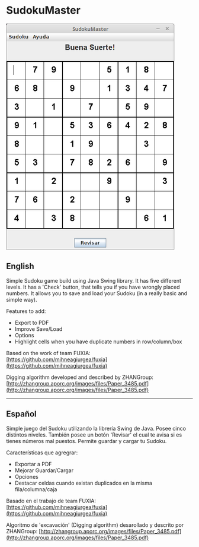 # SudokuMaster

![Sudoku Screenshot](screenshot.png)

## English

Simple Sudoku game build using Java Swing library. It has five different levels. It has a 'Check' button, that tells you if you have wrongly placed numbers. It allows you to save and load your Sudoku (in a really basic and simple way).

Features to add:
* Export to PDF
* Improve Save/Load
* Options
* Highlight cells when you have duplicate numbers in row/column/box

Based on the work of team FUXIA: [https://github.com/mihneagiurgea/fuxia](https://github.com/mihneagiurgea/fuxia)

Digging algorithm developed and described by ZHANGroup: [http://zhangroup.aporc.org/images/files/Paper_3485.pdf](http://zhangroup.aporc.org/images/files/Paper_3485.pdf)

***
## Español
Simple juego del Sudoku utilizando la librería Swing de Java. Posee cinco distintos niveles. También posee un botón 'Revisar' el cual te avisa si es tienes números mal puestos. Permite guardar y cargar tu Sudoku.

Características que agregrar:
* Exportar a PDF
* Mejorar Guardar/Cargar
* Opciones
* Destacar celdas cuando existan duplicados en la misma fila/columna/caja

Basado en el trabajo de team FUXIA: [https://github.com/mihneagiurgea/fuxia](https://github.com/mihneagiurgea/fuxia)

Algoritmo de 'excavación' (Digging algorithm) desarollado y descrito por ZHANGroup: [http://zhangroup.aporc.org/images/files/Paper_3485.pdf](http://zhangroup.aporc.org/images/files/Paper_3485.pdf)
